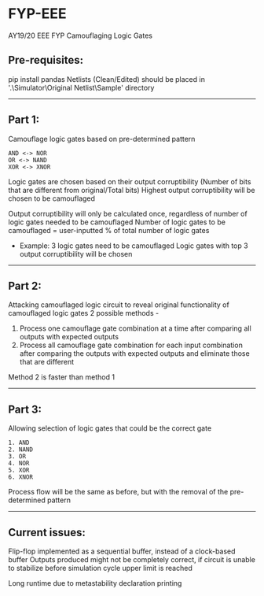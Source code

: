 # FYP-EEE
AY19/20 EEE FYP Camouflaging Logic Gates

## Pre-requisites:
pip install pandas
Netlists (Clean/Edited) should be placed in '.\\Simulator\\Original Netlist\\Sample' directory

---------------------------------------------------------------------------------------------------------------------------------

## Part 1:
Camouflage logic gates based on pre-determined pattern

```
AND <-> NOR
OR <-> NAND
XOR <-> XNOR
```

Logic gates are chosen based on their output corruptibility (Number of bits that are different from original/Total bits)
Highest output corruptibility will be chosen to be camouflaged

Output corruptibility will only be calculated once, regardless of number of logic gates needed to be camouflaged
Number of logic gates to be camouflaged = user-inputted % of total number of logic gates

- Example: 3 logic gates need to be camouflaged
  Logic gates with top 3 output corruptibility will be chosen

---------------------------------------------------------------------------------------------------------------------------------

## Part 2:
Attacking camouflaged logic circuit to reveal original functionality of camouflaged logic gates
2 possible methods -
  1. Process one camouflage gate combination at a time after comparing all outputs with expected outputs
  2. Process all camouflage gate combination for each input combination after comparing the outputs with expected outputs and eliminate those that are different
 
Method 2 is faster than method 1

---------------------------------------------------------------------------------------------------------------------------------

## Part 3:
Allowing selection of logic gates that could be the correct gate

```
1. AND
2. NAND
3. OR
4. NOR
5. XOR
6. XNOR
```

Process flow will be the same as before, but with the removal of the pre-determined pattern

---------------------------------------------------------------------------------------------------------------------------------

## Current issues:
Flip-flop implemented as a sequential buffer, instead of a clock-based buffer
Outputs produced might not be completely correct, if circuit is unable to stabilize before simulation cycle upper limit is reached

Long runtime due to metastability declaration printing
